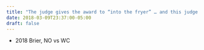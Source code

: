 ```yaml
---
title: "The judge gives the award to “into the fryer” … and this judge does accept bribes"
date: 2018-03-09T23:37:00-05:00
draft: false
---
```

- 2018 Brier, NO vs WC
